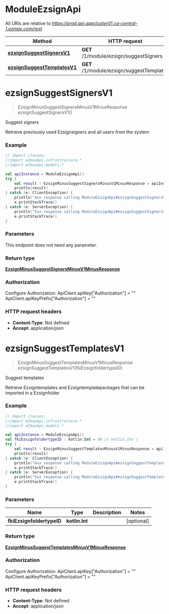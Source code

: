 # ModuleEzsignApi

All URIs are relative to *https://prod.api.appcluster01.ca-central-1.ezmax.com/rest*

Method | HTTP request | Description
------------- | ------------- | -------------
[**ezsignSuggestSignersV1**](ModuleEzsignApi.md#ezsignSuggestSignersV1) | **GET** /1/module/ezsign/suggestSigners | Suggest signers
[**ezsignSuggestTemplatesV1**](ModuleEzsignApi.md#ezsignSuggestTemplatesV1) | **GET** /1/module/ezsign/suggestTemplates | Suggest templates


<a name="ezsignSuggestSignersV1"></a>
# **ezsignSuggestSignersV1**
> EzsignMinusSuggestSignersMinusV1MinusResponse ezsignSuggestSignersV1()

Suggest signers

Retrieve previously used Ezsignsigners and all users from the system

### Example
```kotlin
// Import classes:
//import eZmaxApi.infrastructure.*
//import eZmaxApi.models.*

val apiInstance = ModuleEzsignApi()
try {
    val result : EzsignMinusSuggestSignersMinusV1MinusResponse = apiInstance.ezsignSuggestSignersV1()
    println(result)
} catch (e: ClientException) {
    println("4xx response calling ModuleEzsignApi#ezsignSuggestSignersV1")
    e.printStackTrace()
} catch (e: ServerException) {
    println("5xx response calling ModuleEzsignApi#ezsignSuggestSignersV1")
    e.printStackTrace()
}
```

### Parameters
This endpoint does not need any parameter.

### Return type

[**EzsignMinusSuggestSignersMinusV1MinusResponse**](EzsignMinusSuggestSignersMinusV1MinusResponse.md)

### Authorization


Configure Authorization:
    ApiClient.apiKey["Authorization"] = ""
    ApiClient.apiKeyPrefix["Authorization"] = ""

### HTTP request headers

 - **Content-Type**: Not defined
 - **Accept**: application/json

<a name="ezsignSuggestTemplatesV1"></a>
# **ezsignSuggestTemplatesV1**
> EzsignMinusSuggestTemplatesMinusV1MinusResponse ezsignSuggestTemplatesV1(fkiEzsignfoldertypeID)

Suggest templates

Retrieve Ezsigntemplates and Ezsigntemplatepackages that can be imported in a Ezsignfolder

### Example
```kotlin
// Import classes:
//import eZmaxApi.infrastructure.*
//import eZmaxApi.models.*

val apiInstance = ModuleEzsignApi()
val fkiEzsignfoldertypeID : kotlin.Int = 56 // kotlin.Int | 
try {
    val result : EzsignMinusSuggestTemplatesMinusV1MinusResponse = apiInstance.ezsignSuggestTemplatesV1(fkiEzsignfoldertypeID)
    println(result)
} catch (e: ClientException) {
    println("4xx response calling ModuleEzsignApi#ezsignSuggestTemplatesV1")
    e.printStackTrace()
} catch (e: ServerException) {
    println("5xx response calling ModuleEzsignApi#ezsignSuggestTemplatesV1")
    e.printStackTrace()
}
```

### Parameters

Name | Type | Description  | Notes
------------- | ------------- | ------------- | -------------
 **fkiEzsignfoldertypeID** | **kotlin.Int**|  | [optional]

### Return type

[**EzsignMinusSuggestTemplatesMinusV1MinusResponse**](EzsignMinusSuggestTemplatesMinusV1MinusResponse.md)

### Authorization


Configure Authorization:
    ApiClient.apiKey["Authorization"] = ""
    ApiClient.apiKeyPrefix["Authorization"] = ""

### HTTP request headers

 - **Content-Type**: Not defined
 - **Accept**: application/json

